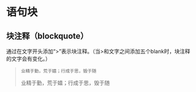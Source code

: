 # 语句块

##  块注释（blockquote）
 

通过在文字开头添加“>”表示块注释。（当>和文字之间添加五个blank时，块注释的文字会有变化。）
>     业精于勤，荒于嬉；行成于思，毁于随
>   业精于勤，荒于嬉；行成于思，毁于随

